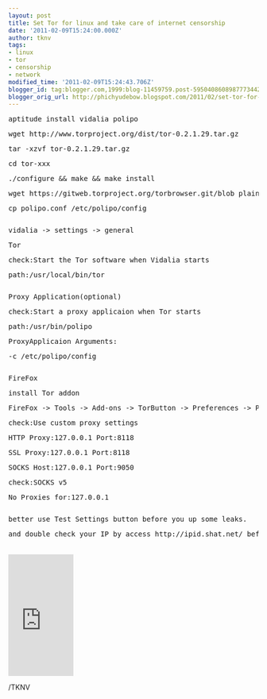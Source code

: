 ```yaml
---
layout: post
title: Set Tor for linux and take care of internet censorship
date: '2011-02-09T15:24:00.000Z'
author: tknv
tags:
- linux
- tor
- censorship
- network
modified_time: '2011-02-09T15:24:43.706Z'
blogger_id: tag:blogger.com,1999:blog-11459759.post-5950408608987773442
blogger_orig_url: http://phichyudebow.blogspot.com/2011/02/set-tor-for-linux-and-take-care-of.html
---
```


<pre>aptitude install vidalia polipo</pre><pre>wget http://www.torproject.org/dist/tor-0.2.1.29.tar.gz</pre><pre>tar -xzvf tor-0.2.1.29.tar.gz</pre><pre>cd tor-xxx</pre><pre>./configure &amp;&amp; make &amp;&amp; make install</pre><pre>wget https://gitweb.torproject.org/torbrowser.git/blob_plain/HEAD:/build-scripts/config/polipo.conf</pre><pre>cp polipo.conf /etc/polipo/config</pre><pre></pre><pre>vidalia -&gt; settings -&gt; general</pre><pre>Tor</pre><pre>check:Start the Tor software when Vidalia starts</pre><pre>path:/usr/local/bin/tor</pre><pre></pre><pre>Proxy Application(optional)</pre><pre>check:Start a proxy applicaion when Tor starts</pre><pre>path:/usr/bin/polipo</pre><pre>ProxyApplicaion Arguments:</pre><pre>-c /etc/polipo/config</pre><pre></pre><pre>FireFox</pre><pre>install Tor addon</pre><pre>FireFox -&gt; Tools -&gt; Add-ons -&gt; TorButton -&gt; Preferences -&gt; Proxy Settings</pre><pre>check:Use custom proxy settings</pre><pre>HTTP Proxy:127.0.0.1 Port:8118</pre><pre>SSL Proxy:127.0.0.1 Port:8118</pre><pre>SOCKS Host:127.0.0.1 Port:9050</pre><pre>check:SOCKS v5</pre><pre>No Proxies for:127.0.0.1</pre><pre></pre><pre>better use Test Settings button before you up some leaks.</pre><pre>and double check your IP by access http://ipid.shat.net/ before it.</pre><pre></pre><pre><iframe align="left" frameborder="0" marginheight="0" marginwidth="0" scrolling="no" src="http://rcm.amazon.com/e/cm?t=4594025773&amp;o=1&amp;p=8&amp;l=bpl&amp;asins=B002KQ6PEW&amp;fc1=000000&amp;IS2=1&amp;lt1=_blank&amp;m=amazon&amp;lc1=0000FF&amp;bc1=000000&amp;bg1=FFFFFF&amp;f=ifr" style="align: left; height: 245px; padding-right: 10px; padding-top: 5px; width: 131px;"></iframe></pre><div class="blogger-post-footer">/TKNV</div>